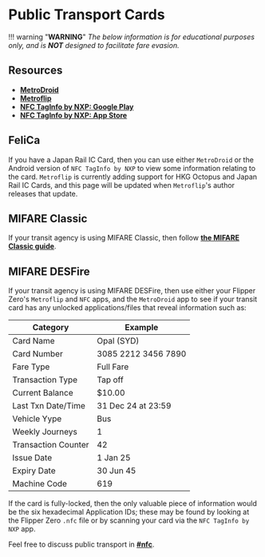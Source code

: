 # Public Transport Cards
!!! warning "**WARNING**"
    *The below information is for educational purposes only, and is* ***__NOT__*** *designed to facilitate fare evasion.*

## Resources
- [**MetroDroid**](https://github.com/metrodroid/metrodroid)
- [**Metroflip**](https://lab.flipper.net/apps/metroflip)
- [**NFC TagInfo by NXP: Google Play**](https://play.google.com/store/apps/details?id=com.nxp.taginfolite)
- [**NFC TagInfo by NXP: App Store**](https://apps.apple.com/us/app/nfc-taginfo-by-nxp/id1246143596)

## FeliCa
If you have a Japan Rail IC Card, then you can use either `MetroDroid` or the Android version of `NFC TagInfo by NXP` to view some information relating to the card.
`Metroflip` is currently adding support for HKG Octopus and Japan Rail IC Cards, and this page will be updated when `Metroflip`'s author releases that update.

## MIFARE Classic
If your transit agency is using MIFARE Classic, then follow [**the MIFARE Classic guide**](mifareclassic.md).

## MIFARE DESFire
If your transit agency is using MIFARE DESFire, then use either your Flipper Zero's `Metroflip` and `NFC` apps, and the `MetroDroid` app to see if your transit card has any unlocked applications/files that reveal information such as:

| Category            | Example             |  
| ------------------- | ------------------- |
| Card Name           | Opal (SYD)          |
| Card Number         | 3085 2212 3456 7890 |
| Fare Type           | Full Fare           |
| Transaction Type    | Tap off             |
| Current Balance     | $10.00              |
| Last Txn Date/Time  | 31 Dec 24 at 23:59  |
| Vehicle Yype        | Bus                 |
| Weekly Journeys     | 1                   |
| Transaction Counter | 42                  |
| Issue Date          | 1 Jan 25            |
| Expiry Date         | 30 Jun 45           |
| Machine Code        | 619                 |

If the card is fully-locked, then the only valuable piece of information would be the six hexadecimal Application IDs; these may be found by looking at the Flipper Zero `.nfc` file or by scanning your card via the `NFC TagInfo by NXP` app.

Feel free to discuss public transport in [**#nfc**](https://discord.com/channels/740930220399525928/95442271613867625).
